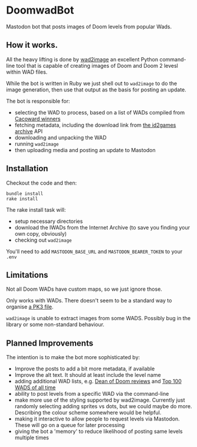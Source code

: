 # DoomwadBot

Mastodon bot that posts images of Doom levels from popular Wads.

## How it works.

All the heavy lifting is done by [wad2image](https://selliott.org/utilities/wad2image) an excellent Python command-line tool that is capable of creating images of Doom and Doom 2 levesl within
WAD files.

While the bot is written in Ruby we just shell out to `wad2image` to do the image generation, then
use that output as the basis for posting an update.

The bot is responsible for:

- selecting the WAD to process, based on a list of WADs compiled from [Cacoward winners](https://www.doomworld.com/cacowards/)
- fetching metadata, including the download link from [the id2games archive](https://www.doomworld.com/idgames/) API
- downloading and unpacking the WAD
- running `wad2image`
- then uploading media and posting an update to Mastodon

## Installation

Checkout the code and then:

```
bundle install
rake install
```

The rake install task will:

- setup necessary directories
- download the IWADs from the Internet Archive (to save you finding your own copy, obviously)
- checking out `wad2image`

You'll need to add `MASTODON_BASE_URL` and `MASTODON_BEARER_TOKEN` to your `.env`

## Limitations

Not all Doom WADs have custom maps, so we just ignore those.

Only works with WADs. There doesn't seem to be a standard way to organise [a PK3 file](https://doomwiki.org/wiki/PK3).

`wad2image` is unable to extract images from some WADS. Possibly bug in the library or some non-standard behaviour.

## Planned Improvements

The intention is to make the bot more sophisticated by:

- Improve the posts to add a bit more metadata, if available
- Improve the alt text. It should at least include the level name
- adding additional WAD lists, e.g. [Dean of Doom reviews](https://doomwiki.org/wiki/Dean_of_Doom) and [Top 100 WADS of all time](https://www.doomworld.com/10years/bestwads/)
- ability to post levels from a specific WAD via the command-line
- make more use of the styling supported by wad2image. Currently just randomly selecting adding sprites vs dots, but we could maybe do more. Describing the colour scheme somewhere would be helpful.
- making it interactive to allow people to request levels via Mastodon. These will go on a queue for later processing
- giving the bot a 'memory' to reduce likelihood of posting same levels multiple times
